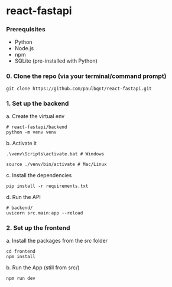 # react-fastapi


### Prerequisites

- Python
- Node.js
- npm
- SQLite (pre-installed with Python)

### 0. Clone the repo (via your terminal/command prompt)
```shell
git clone https://github.com/paulbqnt/react-fastapi.git
```



### 1. Set up the backend

a. Create the virtual env

```shell
# react-fastapi/backend
python -m venv venv
```

b. Activate it
```shell
.\venv\Scripts\activate.bat # Windows

source ./venv/bin/activate # Mac/Linux
```

c. Install the dependencies
```shell
pip install -r requirements.txt
```

d. Run the API 
```shell
# backend/
uvicorn src.main:app --reload
```

### 2. Set up the frontend

a. Install the packages from the $src$ folder

```shell
cd frontend
npm install
```

b. Run the App (still from src/)

```shell
npm run dev
```
